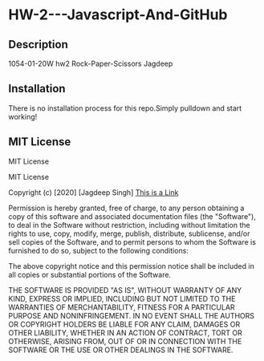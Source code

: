 # HW-2---Javascript-And-GitHub

## Description
1054-01-20W hw2 Rock-Paper-Scissors Jagdeep


## Installation
There is no installation process for this repo.Simply pulldown and start working!

## MIT License
MIT License

MIT License

Copyright (c) [2020] [Jagdeep Singh]
<a href="https://youtu.be/OWWu05YYbNI">This is a Link</a>

Permission is hereby granted, free of charge, to any person obtaining a copy
of this software and associated documentation files (the "Software"), to deal
in the Software without restriction, including without limitation the rights
to use, copy, modify, merge, publish, distribute, sublicense, and/or sell
copies of the Software, and to permit persons to whom the Software is
furnished to do so, subject to the following conditions:

The above copyright notice and this permission notice shall be included in all
copies or substantial portions of the Software.

THE SOFTWARE IS PROVIDED "AS IS", WITHOUT WARRANTY OF ANY KIND, EXPRESS OR
IMPLIED, INCLUDING BUT NOT LIMITED TO THE WARRANTIES OF MERCHANTABILITY,
FITNESS FOR A PARTICULAR PURPOSE AND NONINFRINGEMENT. IN NO EVENT SHALL THE
AUTHORS OR COPYRIGHT HOLDERS BE LIABLE FOR ANY CLAIM, DAMAGES OR OTHER
LIABILITY, WHETHER IN AN ACTION OF CONTRACT, TORT OR OTHERWISE, ARISING FROM,
OUT OF OR IN CONNECTION WITH THE SOFTWARE OR THE USE OR OTHER DEALINGS IN THE
SOFTWARE.    